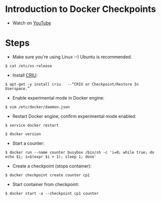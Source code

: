 # Introduction to Docker Checkpoints

* Watch on [YouTube](https://www.youtube.com/playlist?list=PLt6J4vns3HFqqv9eBjpmdnlzZU6vlQnZ2)

# Steps

* Make sure you're using Linux :-) Ubuntu is recommended.

```
$ cat /etc/os-release
```

* Install [CRIU](https://criu.org):

```
$ apt-get -y install criu   --“CRIU or Checkpoint/Restore In Userspace.”
```

* Enable experimental mode in Docker engine:

```
$ vim /etc/docker/daemon.json
```

* Restart Docker engine, confirm experimental mode enabled:

```
$ service docker restart

$ docker version
```

* Start a counter:
```
$ docker run --name counter busybox /bin/sh -c 'i=0; while true; do echo $i; i=$(expr $i + 1); sleep 1; done'
```

* Create a checkpoint (stops container):
```
$ docker checkpoint create counter cp1
```

* Start container from checkpoint:
```
$ docker start -a --checkpoint cp1 counter 
```

